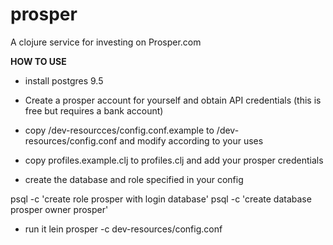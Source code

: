 # prosper

A clojure service for investing on Prosper.com

**HOW TO USE**

* install postgres 9.5

* Create a prosper account for yourself and obtain API credentials (this is free
but requires a bank account)

* copy /dev-resourcces/config.conf.example to /dev-resources/config.conf
and modify according to your uses

* copy profiles.example.clj to profiles.clj and add your prosper credentials

* create the database and role specified in your config

psql -c 'create role prosper with login database'
psql -c 'create database prosper owner prosper'

* run it
lein prosper -c dev-resources/config.conf
